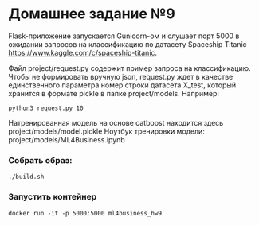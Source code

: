 # Домашнее задание №9

Flask-приложение запускается Gunicorn-ом и слушает порт 5000 в ожидании запросов на классификацию по датасету Spaceship Titanic https://www.kaggle.com/c/spaceship-titanic. 


Файл project/request.py содержит пример запроса на классификацию. Чтобы не формировать вручную json, request.py ждет в качестве единственного параметра номер строки датасета X_test, который хранится в формате pickle в папке project/models. Например: 

```
python3 request.py 10
```


Натренированная модель на основе catboost находится здесь project/models/model.pickle
Ноутбук тренировки модели: project/models/ML4Business.ipynb


### Собрать образ:
```
./build.sh
```


### Запустить контейнер
```
docker run -it -p 5000:5000 ml4business_hw9
```

